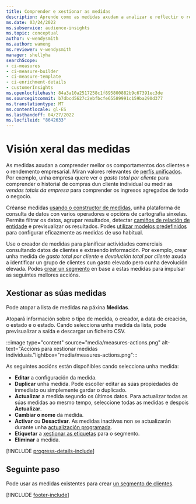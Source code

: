 ```yaml
---
title: Comprender e xestionar as medidas
description: Aprende como as medidas axudan a analizar e reflectir o rendemento da túa empresa.
ms.date: 03/24/2022
ms.subservice: audience-insights
ms.topic: conceptual
author: v-wendysmith
ms.author: wameng
ms.reviewer: v-wendysmith
manager: shellyha
searchScope:
- ci-measures
- ci-measure-builder
- ci-measure-template
- ci-enrichment-details
- customerInsights
ms.openlocfilehash: 84a3a10a2517258c1f895800882b9c67391ec3de
ms.sourcegitcommit: b7dbcd5627c2ebfbcfe65589991c159ba290d377
ms.translationtype: MT
ms.contentlocale: gl-ES
ms.lasthandoff: 04/27/2022
ms.locfileid: "8642633"
---
```

# <a name="measures-overview"></a>Visión xeral das medidas

As medidas axudan a comprender mellor os comportamentos dos clientes e o rendemento empresarial. Miran valores relevantes de [perfís unificados](data-unification.md). Por exemplo, unha empresa quere ver o *gasto total por cliente* para comprender o historial de compras dun cliente individual ou medir as *vendas totais da empresa* para comprender os ingresos agregados de todo o negocio.  

Créanse medidas [usando o constructor de medidas](measure-builder.md), unha plataforma de consulta de datos con varios operadores e opcións de cartografía sinxelas. Permite filtrar os datos, agrupar resultados, detectar [camiños de relación de entidade](relationships.md) e previsualizar os resultados. Podes [utilizar modelos predefinidos](measure-templates.md) para configurar eficazmente as medidas de uso habitual.

Use o creador de medidas para planificar actividades comerciais consultando datos de clientes e extraendo información. Por exemplo, crear unha medida de *gasto total por cliente* e *devolución total por cliente* axuda a identificar un grupo de clientes cun gasto elevado pero cunha devolución elevada. Podes [crear un segmento](segments.md) en base a estas medidas para impulsar as seguintes mellores accións.

## <a name="manage-your-measures"></a>Xestionar as súas medidas

Pode atopar a lista de medidas na páxina **Medidas**.

Atopará información sobre o tipo de medida, o creador, a data de creación, o estado e o estado. Cando selecciona unha medida da lista, pode previsualizar a saída e descargar un ficheiro CSV.

:::image type="content" source="media/measures-actions.png" alt-text="Accións para xestionar medidas individuais."lightbox="media/measures-actions.png":::

As seguintes accións están dispoñibles cando selecciona unha medida:

- **Editar** a configuración da medida.
- **Duplicar** unha medida. Pode escoller editar as súas propiedades de inmediato ou simplemente gardar o duplicado.
- **Actualizar** a medida segundo os últimos datos. Para actualizar todas as súas medidas ao mesmo tempo, seleccione todas as medidas e despois **Actualizar**.
- **Cambiar o nome** da medida.
- **Activar** ou **Desactivar**. As medidas inactivas non se actualizarán durante unha [actualización programada](system.md#schedule-tab).
- **Etiquetar** a [xestionar as etiquetas](work-with-tags-columns.md#manage-tags) para o segmento.
- **Eliminar** a medida.

[!INCLUDE [progress-details-include](includes/progress-details-pane.md)]

## <a name="next-step"></a>Seguinte paso

Pode usar as medidas existentes para crear [un segmento de clientes](segments.md).

[!INCLUDE [footer-include](includes/footer-banner.md)]
